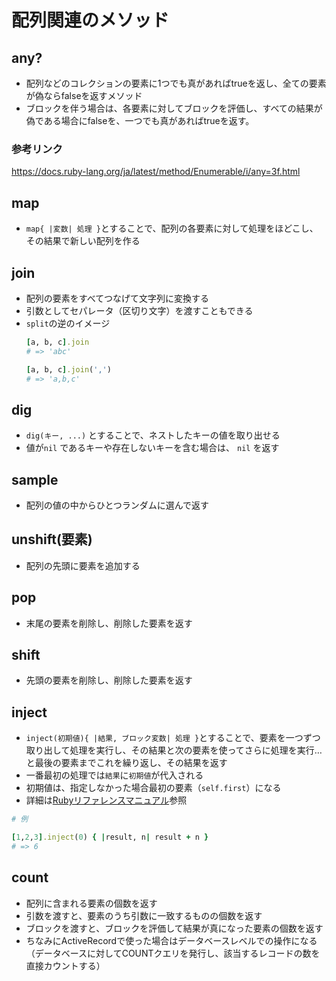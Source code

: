 # 配列関連のメソッド

## any?
- 配列などのコレクションの要素に1つでも真があればtrueを返し、全ての要素が偽ならfalseを返すメソッド
- ブロックを伴う場合は、各要素に対してブロックを評価し、すべての結果が偽である場合にfalseを、一つでも真があればtrueを返す。
### 参考リンク
  <https://docs.ruby-lang.org/ja/latest/method/Enumerable/i/any=3f.html>

## map
- `map{ |変数| 処理 }`とすることで、配列の各要素に対して処理をほどこし、その結果で新しい配列を作る

## join
- 配列の要素をすべてつなげて文字列に変換する
- 引数としてセパレータ（区切り文字）を渡すこともできる
- `split`の逆のイメージ
  ```rb
  [a, b, c].join
  # => 'abc'

  [a, b, c].join(',')
  # => 'a,b,c'
  ```

## dig
- `dig(キー, ...)` とすることで、ネストしたキーの値を取り出せる
- 値が`nil` であるキーや存在しないキーを含む場合は、 `nil` を返す

## sample
- 配列の値の中からひとつランダムに選んで返す

## unshift(要素)
- 配列の先頭に要素を追加する

## pop
- 末尾の要素を削除し、削除した要素を返す

## shift
- 先頭の要素を削除し、削除した要素を返す

## inject
- `inject(初期値){ |結果, ブロック変数| 処理 }`とすることで、要素を一つずつ取り出して処理を実行し、その結果と次の要素を使ってさらに処理を実行…と最後の要素までこれを繰り返し、その結果を返す
- 一番最初の処理では`結果`に`初期値`が代入される
- 初期値は、指定しなかった場合最初の要素（`self.first`）になる
- 詳細は[Rubyリファレンスマニュアル](https://docs.ruby-lang.org/ja/latest/method/Enumerable/i/inject.html)参照
 ```rb
 # 例
 
[1,2,3].inject(0) { |result, n| result + n }
# => 6
```

## count
- 配列に含まれる要素の個数を返す
- 引数を渡すと、要素のうち引数に一致するものの個数を返す
- ブロックを渡すと、ブロックを評価して結果が真になった要素の個数を返す
- ちなみにActiveRecordで使った場合はデータベースレベルでの操作になる（データベースに対してCOUNTクエリを発行し、該当するレコードの数を直接カウントする）